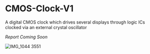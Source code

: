 # CMOS-Clock-V1
A digital CMOS clock which drives several displays through logic ICs clocked via an external crystal oscillator

*Report Coming Soon*

![IMG_1044 3551](https://user-images.githubusercontent.com/18176285/135692186-853d6980-563c-4e29-841a-05debb773d41.jpg)
